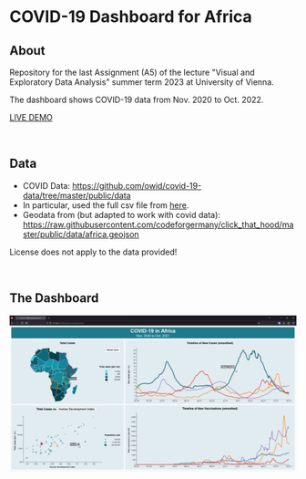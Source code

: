 # COVID-19 Dashboard for Africa

## About
Repository for the last Assignment (A5) of the lecture "Visual and Exploratory Data Analysis" summer term 2023 at University of Vienna.

The dashboard shows COVID-19 data from Nov. 2020 to Oct. 2022.

[LIVE DEMO](https://f-krause.github.io/veda_23_covid_dashboard/)

</br> 

## Data
- COVID Data: https://github.com/owid/covid-19-data/tree/master/public/data
- In particular, used the full csv file from [here](https://covid.ourworldindata.org/data/owid-covid-data.csv).
- Geodata from (but adapted to work with covid data): https://raw.githubusercontent.com/codeforgermany/click_that_hood/master/public/data/africa.geojson

License does not apply to the data provided!

</br>

## The Dashboard
![screenhot of dashboard](data/screenshot.jpg)
